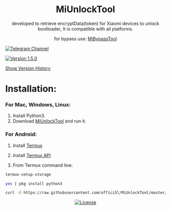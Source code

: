 <div align="center">

# MiUnlockTool
developed to retrieve encryptData(token) for Xiaomi devices to unlock bootloader,
It is compatible with all platforms.

for bypass use: [MiBypassTool](https://github.com/offici5l/MiBypassTool)
</div>


[![Telegram Channel](https://img.shields.io/badge/-telegram-red?color=white&logo=telegram&logoColor=blue)](https://t.me/Offici5l_Channel)

[![Version 1.5.0](https://img.shields.io/badge/Version-1.5.0-brightgreen)](#)

[Show Version History](https://github.com/offici5l/MiUnlockTool/blob/main/Show-Version-History.md)


# Installation:

### For Mac, Windows, Linux:

1. Install Python3.
2. Download [MiUnlockTool](https://codeload.github.com/offici5l/MiUnlockTool/zip/refs/heads/main) and run it.

### For Android:

1. Install [Termux](https://github.com/termux/termux-app/releases/download/v0.118.0/termux-app_v0.118.0+github-debug_universal.apk)

2. Install [Termux API](https://github.com/termux/termux-api/releases/download/v0.50.1/termux-api_v0.50.1+github-debug.apk)

3. From Termux command line:
```bash
termux-setup-storage
```
```bash
yes | pkg install python3
```
```bash
curl -O https://raw.githubusercontent.com/offici5l/MiUnlockTool/master/MiUnlockTool.py && python MiUnlockTool.py
```

<div align="center">

[![License](https://img.shields.io/badge/License-Apache_2.0-blue.svg)](./LICENSE)

</div>
